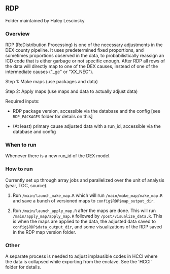 ## RDP 

Folder maintained by Haley Lescinsky 


### Overview

RDP (ReDistribution Processing) is one of the necessary adjustments in the DEX county pipeline. It uses predetermined fixed proportions, and sometimes proportions observed in the data, to probabilistically reassign an ICD code that is either garbage or not specific enough. After RDP all rows of the data will directly map to one of the DEX causes, instead of one of the intermediate causes ("_gc" or "XX_NEC").

Step 1: Make maps (use packages and data)  

Step 2: Apply maps (use maps and data to actually adjust data)

Required inputs:
* RDP package version, accessible via the database and the config  [see `RDP_PACKAGES` folder for details on this]

* (At least) primary cause adjusted data with a run_id, accessible via the database and config


### When to run

Whenever there is a new run_id of the DEX model.

### How to run

Currently set up through array jobs and parallelized over the unit of analysis (year, TOC, source). 

1. Run `/main/launch_make_map.R` which will run `/main/make_map/make_map.R` and save a bunch of versioned maps to `config$RDP$map_output_dir`. 

2. Run `/main/launch_apply_map.R` after the maps are done. This will run `/main/apply_map/apply_map.R` followed by `/post/visualize_data.R`. This is when the maps are applied to the data, the adjusted data saved to `config$RDP$data_output_dir`, and some visualizations of the RDP saved in the RDP map version folder. 

### Other

A separate process is needed to adjust implausible codes in HCCI where the data is collapsed while exporting from the enclave. See the 'HCCI' folder for details. 
